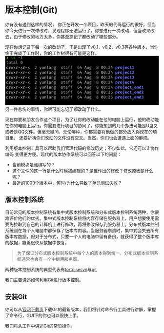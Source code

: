# 版本控制(Git)

你有没有遇到这样的情况， 你正在开发一个项目，昨天的代码运行的很好，但当你今天进行一次修改时，发现程序无法运行了。你想进行一次改动，但当改来改去，由于修改的地方太多，你甚至忘记了都改动了哪些部分。   

现在你想记录下每一次的改动了，于是出现了v0.1，v0.2，v0.3等各种版本，当你终于完成了工作时，你的工作树很有可能是这样。     
![1](image/1.png) 
另一件悲伤的事情，你很可能忘记了都改动了什么。   

现在你要和朋友合作这个项目，为了让你的改动能在他的电脑上运行，他的改动能在你的电脑上运行。你需要进行项目的协同了，你能想到的几个办法可能是U盘又或者是QQ文件。但毫无疑问，无论哪种，你都需要将他做的部分放入你现在的项目里， 还要祈祷你们改动的文件没有交叉。当然，你们也会遭遇上面的麻烦。

利用版本控制工具可以帮助我们管理代码的修改历史；不仅如此，它还可以让协作编码
变得更方便。现代的版本协作系统可以回答以下的问题：

- 当前模块是谁编写的？
- 这个文件的这一行是什么时候被编辑的？是谁作出的修改？修改原因是什么呢？
- 最近的1000个版本中，何时/为什么导致了单元测试失败？

## 版本控制系统
目前常见的版本控制系统有集中式版本控制系统和分布式版本控制系统两种，你很难评价他们的优劣。集中式版本控制系统将内容存储在服务器上，用户想要使用需要先拉取到自己的计算机上进行修改，再将修改保存到服务器上。分布式版本控制系统则在每个人电脑中都保存了版本库内容。当服务器崩溃时，集中式会失去所有版本库数据，但对于分布式，只要一个人的电脑中留有备份，就获得了整个版本库的数据，能够很快从数据中恢复。

> 为了保证分布式版本控制系统中每个人的版本得到统一，分布式版本控制系统通常也会有一个中继用服务器。

两种版本控制系统的典型代表有[tortoisesvn](https://tortoisesvn.net)与[git](https://git-scm.com)  

我们主要讲述如何利用Git进行版本控制。

## 安装Git
你可以从[官网下载页](https://git-scm.com/download)下载Git的最新版本，我们将针对命令行工具进行讲解，掌握了命令行，GUI下的你也可以很快上手。   

我们将从工作中讲述Git的常见操作。

